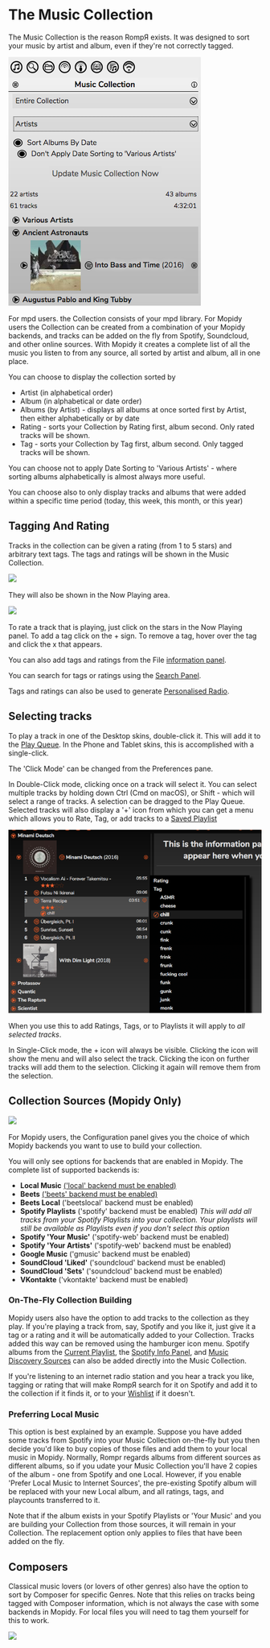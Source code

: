 # The Music Collection

The Music Collection is the reason RompЯ exists. It was designed to sort your music by artist and album, even if they're not correctly tagged.

![](images/collectionnew.png)

For mpd users. the Collection consists of your mpd library. For Mopidy users the Collection can be created from a combination of your Mopidy backends, and tracks can be added on the fly from Spotify, Soundcloud, and other online sources. With Mopidy it creates a complete list of all the music you listen to from any source, all sorted by artist and album, all in one place.

You can choose to display the collection sorted by

* Artist (in alphabetical order)
* Album (in alphabetical or date order)
* Albums (by Artist) - displays all albums at once sorted first by Artist, then either alphabetically or by date
* Rating - sorts your Collection by Rating first, album second. Only rated tracks will be shown.
* Tag - sorts your Collection by Tag first, album second. Only tagged tracks will be shown.

You can choose not to apply Date Sorting to 'Various Artists' - where sorting albums alphabetically is almost always more useful.

You can choose also to only display tracks and albums that were added within a specific time period (today, this week, this month, or this year)

## Tagging And Rating

Tracks in the collection can be given a rating (from 1 to 5 stars) and arbitrary text tags. The tags and ratings will be shown in the Music Collection.

![](images/taggedtrack1.png)

They will also be shown in the Now Playing area.

![](images/taggedtrack2.png)

To rate a track that is playing, just click on the stars in the Now Playing panel. To add a tag click on the + sign. To remove a tag, hover over the tag and click the x that appears.

You can also add tags and ratings from the File [information panel](/RompR/The-Info-Panel).

You can search for tags or ratings using the [Search Panel](/RompR/Searching-For-Music).

Tags and ratings can also be used to generate [Personalised Radio](/RompR/Personalised-Radio).

## Selecting tracks

To play a track in one of the Desktop skins, double-click it. This will add it to the [Play Queue](/RompR/The-Playlist). In the Phone and Tablet skins, this is accomplished with a single-click.

The 'Click Mode' can be changed from the Preferences pane.

In Double-Click mode, clicking once on a track will select it. You can select multiple tracks by holding down Ctrl (Cmd on macOS), or Shift - which will select a range of tracks. A selection can be dragged to the Play Queue. Selected tracks will also display a '+' icon from which you can get a menu which allows you to Rate, Tag, or add tracks to a [Saved Playlist](/RompR/Using-Saved-Playlists)

![](images/albummenu.png)

When you use this to add Ratings, Tags, or to Playlists it will apply to *all selected tracks*.

In Single-Click mode, the + icon will always be visible. Clicking the icon will show the menu and will also select the track. Clicking the icon on further tracks will add them to the selection. Clicking it again will remove them from the selection.

## Collection Sources (Mopidy Only)

![](images/buildcollectionfrom.png)

For Mopidy users, the Configuration panel gives you the choice of which Mopidy backends you want to use to build your collection.

You will only see options for backends that are enabled in Mopidy. The complete list of supported backends is:

* **Local Music** [('local' backend must be enabled)](/RompR/Rompr-And-Mopidy)
* **Beets** [('beets' backend must be enabled)](/RompR/Rompr-And-Mopidy)
* **Beets Local** ('beetslocal' backend must be enabled)
* **Spotify Playlists** ('spotify' backend must be enabled) *This will add all tracks from your Spotify Playlists into your collection. Your playlists will still be available as Playlists even if you don't select this option*
* **Spotify 'Your Music'** ('spotify-web' backend must be enabled)
* **Spotify 'Your Artists'** ('spotify-web' backend must be enabled)
* **Google Music** ('gmusic' backend must be enabled)
* **SoundCloud 'Liked'** ('soundcloud' backend must be enabled)
* **SoundCloud 'Sets'** ('soundcloud' backend must be enabled)
* **VKontakte** ('vkontakte' backend must be enabled)

### On-The-Fly Collection Building

Mopidy users also have the option to add tracks to the collection as they play. If you're playing a track from, say, Spotify and you like it, just give it a tag or a rating and it will be automatically added to your Collection. Tracks added this way can be removed using the hamburger icon menu. Spotify albums from the [Current Playlist](/RompR/The-Playlist), the [Spotify Info Panel](/RompR/The-Info-Panel), and [Music Discovery Sources](/RompR/Music-Discovery) can also be added directly into the Music Collection.

If you're listening to an internet radio station and you hear a track you like, tagging or rating that will make RompЯ search for it on Spotify and add it to the collection if it finds it, or to your [Wishlist](/RompR/The-Wishlist) if it doesn't.

### Preferring Local Music

This option is best explained by an example. Suppose you have added some tracks from Spotify into your Music Collection on-the-fly but you then decide you'd like to buy copies of those files and add them to your local music in Mopidy. Normally, Rompr regards albums from different sources as different albums, so if you udate your Music Collection you'll have 2 copies of the album - one from Spotify and one Local. However, if you enable 'Prefer Local Music to Internet Sources', the pre-existing Spotify album will be replaced with your new Local album, and all ratings, tags, and playcounts transferred to it.

Note that if the album exists in your Spotify Playlists or 'Your Music' and you are building your Collection from those sources, it will remain in your Collection. The replacement option only applies to files that have been added on the fly.


## Composers

Classical music lovers (or lovers of other genres) also have the option to sort by Composer for specific Genres. Note that this relies on tracks being tagged with Composer information, which is not always the case with some backends in Mopidy. For local files you will need to tag them yourself for this to work.

![](images/composersort.png)
